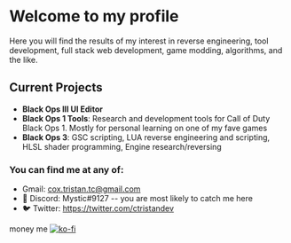# Welcome to my profile 
Here you will find the results of my interest in reverse engineering, tool development, full stack web development, game modding, algorithms, and the like.

## Current Projects
- **Black Ops III UI Editor** 
- **Black Ops 1 Tools**: Research and development tools for Call of Duty Black Ops 1. Mostly for personal learning on one of my fave games
- **Black Ops 3**: GSC scripting, LUA reverse engineering and scripting, HLSL shader programming, Engine research/reversing

### You can find me at any of:
- Gmail: cox.tristan.tc@gmail.com 
- :hippopotamus: Discord: Mystic#9127 -- you are most likely to catch me here
- :bird: Twitter: https://twitter.com/ctristandev
  
<!--
**coxtristan/coxtristan** is a ✨ _special_ ✨ repository because its `README.md` (this file) appears on your GitHub profile.

Here are some ideas to get you started:

- 🔭 I’m currently working on ...
- 🌱 I’m currently learning ...
- 👯 I’m looking to collaborate on ...
- 🤔 I’m looking for help with ...
- 💬 Ask me about ...
- 📫 How to reach me: ...
- 😄 Pronouns: ...
- ⚡ Fun fact: ...
-->
money me
[![ko-fi](https://ko-fi.com/img/githubbutton_sm.svg)](https://ko-fi.com/C0C14NZL8)
